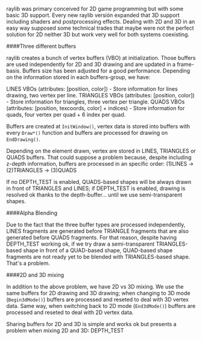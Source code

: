 raylib was primary conceived for 2D game programming but with some basic 3D support. Every new raylib versión expanded that 3D support including shaders and postprocessing effects. Dealing with 2D and 3D in an easy way supposed some technical trades that maybe were not the perfect solution for 2D neither 3D but work very well for both systems coexisting.

####Three different buffers

raylib creates a bunch of vertex buffers (VBO) at initialization. Those buffers are used independently for 2D and 3D drawing and are updated in a frame-basis. Buffers size has been adjusted for a good performance. Depending on the information stored in each buffers-group, we have:

LINES VBOs (attributes: [position, color]) - Store information for lines drawing, two vertex per line.
TRIANGLES VBOs (attributes: [position, color]) - Store information for triangles, three vertex per triangle.
QUADS VBOs (attributes: [position, texcoords, color] + indices) - Store information for quads, four vertex per quad + 6 index per quad.

Buffers are created at `InitWindow()`, vertex data is stored into buffers with every `Draw*()` function and buffers are processed for drawing on `EndDrawing()`.

Depending on the element drawn, vertex are stored in LINES, TRIANGLES or QUADS buffers. That could suppose a problem because, despite including z-depth information, buffers are processed in an specific order: (1)LINES -> (2)TRIANGLES -> (3)QUADS

If no DEPTH_TEST is enabled, QUADS-based shapes will be always drawn in front of TRIANGLES and LINES; if DEPTH_TEST is enabled, drawing is resolved ok thanks to the depth-buffer... until we use semi-transparent shapes.

####Alpha Blending

Due to the fact that the three buffer types are processed independently, LINES fragments are generated before TRIANGLE fragments that are also generated before QUADS fragments. For that reason, despite having DEPTH_TEST working ok, if we try draw a semi-transparent TRIANGLES-based shape in front of a QUAD-based shape, QUAD-based shape fragments are not ready yet to be blended with TRIANGLES-based shape. That's a problem.

####2D and 3D mixing

In addition to the above problem, we have 2D vs 3D mixing. We use the same buffers for 2D drawing and 3D drawing; when changing to 3D mode (`Begin3dMode()`) buffers are processed and reseted to deal with 3D vertex data. Same way, when switching back to 2D mode (`End3dMode()`) buffers are processed and reseted to deal with 2D vertex data.

Sharing buffers for 2D and 3D is simple and works ok but presents a problem when mixing 2D and 3D: DEPTH_TEST
